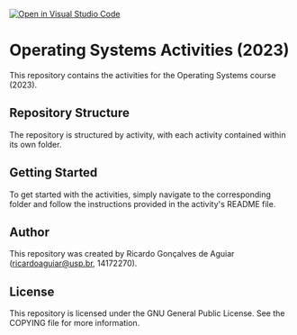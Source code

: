 [![Open in Visual Studio Code](https://classroom.github.com/assets/open-in-vscode-718a45dd9cf7e7f842a935f5ebbe5719a5e09af4491e668f4dbf3b35d5cca122.svg)](https://classroom.github.com/online_ide?assignment_repo_id=10881019&assignment_repo_type=AssignmentRepo)

# Operating Systems Activities (2023)

This repository contains the activities for the Operating Systems course (2023).

## Repository Structure

The repository is structured by activity, with each activity contained within its own folder.

## Getting Started

To get started with the activities, simply navigate to the corresponding folder and follow the instructions provided in the activity's README file.

## Author

This repository was created by Ricardo Gonçalves de Aguiar (ricardoaguiar@usp.br, 14172270).

## License

This repository is licensed under the GNU General Public License. See the COPYING file for more information.
